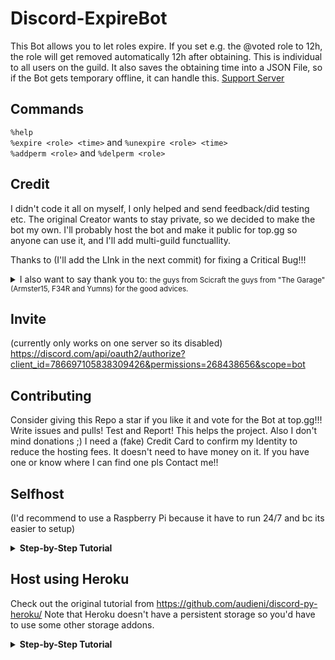 # Discord-ExpireBot

This Bot allows you to let roles expire. If you set e.g. the @voted role to 12h, the role will get removed automatically 12h after obtaining. This is individual to all users on the guild. It also saves the obtaining time into a JSON File, so if the Bot gets temporary offline, it can handle this.
[Support Server](https://discord.com/invite/ptpyaEPapy)

## Commands
`%help`<br>
`%expire <role> <time>` and `%unexpire <role> <time>`<br>
`%addperm <role>` and `%delperm <role>`<br>

## Credit
I didn't code it all on myself, I only helped and send feedback/did testing etc. The original Creator wants to stay private, so we decided to make the bot my own.
I'll probably host the bot and make it public for top.gg so anyone can use it, and I'll add multi-guild functuallity.<br>

Thanks to (I'll add the LInk in the next commit) for fixing a Critical Bug!!!

<details><summary>I also want to say thank you to:
<small>the guys from Scicraft
the guys from "The Garage" (Armster15, F34R and Yumns) for the good advices.</small>
</detail>

## Invite
(currently only works on one server so its disabled)
https://discord.com/api/oauth2/authorize?client_id=786697105838309426&permissions=268438656&scope=bot

## Contributing
Consider giving this Repo a star if you like it and vote for the Bot at top.gg!!!
Write issues and pulls! Test and Report! This helps the project.
Also I don't mind donations ;)
I need a (fake) Credit Card to confirm my Identity to reduce the hosting fees. It doesn't need to have money on it. If you have one or know where I can find one pls Contact me!!

## Selfhost
(I'd recommend to use a Raspberry Pi because it have to run 24/7 and bc its easier to setup)
<details>
 <summary><b>Step-by-Step Tutorial</b></summary>
 
 ### Prerequisites
 You must have an account for Discord [[Link](https://discordapp.com/developers/applications/)]
  
 ### Creating a bot to get a bot token
 * Create an application in the developer portal by clicking [here](https://discordapp.com/developers/applications/)
 * Open up your new application and click 'Add Bot' under the Bot settings to create your bot.
 * After creating the bot, click the 'Copy' button under the title Token. Take note of your token as you will need it later. Keep the token secret!!!!

 ### Downloading Repo and installing dependencies
 * Download the Repo as zip file and unpack it
 * Install Python if you don't have it (preinstalled on raspi)
 * Run `python3 -m pip install discord.py` and `python3 -m pip install durations` in a Terminal to install dependencies
 
 ### Runnung the bot
 * Change the values in start.sh
  * discord_token=`(Enter the bot token that you copied from the developer portal)`
  * guild_id=`(Enter the ID of your Server. Rightclick on your Server on Discord and then click on 'Copy ID')`
 * Then doubleclick start.sh and click on "Open in Terminal" or run ./start.sh in a Terminal
 
</details>

## Host using Heroku
Check out the original tutorial from https://github.com/audieni/discord-py-heroku/
Note that Heroku doesn't have a persistent storage so you'd have to use some other storage addons.
<details>
  <summary><b>Step-by-Step Tutorial</b></summary>
  
 ### Prerequisites
 You must have an account for Discord [[Link](https://discordapp.com/developers/applications/)], GitHub [[Link](https://github.com/join)] , and Heroku [[Link (https://signup.heroku.com/)].

 ### Creating a bot to get a bot token
 * Create an application in the developer portal by clicking [here](https://discordapp.com/developers/applications/)
 * Open up your new application and click 'Add Bot' under the Bot settings to create your bot.
 * After creating the bot, click the 'Copy' button under the title Token. Take note of your token as you will need it later. Keep the token secret!!!!

 ### How to fork the repository and set it up to work with Heroku?
 * Fork a copy of this repository by clicking the 'Fork' on the upper right-hand.
 * Create an application for Heroku by clicking [here](https://dashboard.heroku.com/new-app).
 * Under 'Settings', click on 'Reveal Config Vars' and enter the following:
   * KEY => discord_token
   * VALUE => (Enter the bot token that you copied from the developer portal)
   * Click the 'Add' button after entering all of this information.
 same for the GuildID:
   * KEY => guild_id
   * VALUE => (Enter the ID of your Server. Rightclick on your Server on Discord and then click on `Copy ID`)
   * Again, click the 'Add' button after entering all of this information.
 ![config vars](https://user-images.githubusercontent.com/55095883/103836278-e99bac80-5088-11eb-8283-b3744b3f587d.png)
 * Under 'Deploy', do the following:
   * Deployment Method => Connect your GitHub
   * App connected to GitHub => Search for the forked repository
   * Automatic Deploy => Enable Automatic Deploy (to redeploy after every commit)
   * It should look like something like this:
    ![deploy](https://user-images.githubusercontent.com/55095883/104065542-35bd2d00-5200-11eb-98e3-978ceb2af120.png)
 * Under 'Resources', do the following:
 ![worker](https://user-images.githubusercontent.com/13210233/103232638-fb52b680-4908-11eb-861d-767e59522b93.png)
   * Click on the 'Pencil' icon.
   * Switch the worker from off to on.
   * Click 'Confirm' to finalize the decision.
   * NOTE: You are allocated 550 free Dyno hours, which will not last the entire month. However, if you provide a credit card to verify your identity, you are given an additional 450 hours, which will allow your bot to run indefinitely.
  </details>
